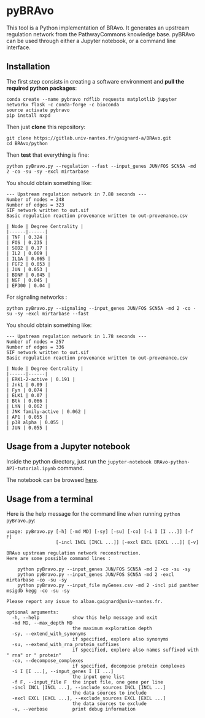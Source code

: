 # pyBRAvo 
This tool is a Python implementation of BRAvo. It generates an upstream regulation network from the PathwayCommons knowledge base. 
pyBRAvo can be used through either a Jupyter notebook, or a command line interface. 

## Installation  
The first step consists in creating a software environment and **pull the required python packages**:
```
conda create --name pybravo rdflib requests matplotlib jupyter networkx flask -c conda-forge -c bioconda
source activate pybravo
pip install nxpd
```
Then just **clone** this repository:
```
git clone https://gitlab.univ-nantes.fr/gaignard-a/BRAvo.git
cd BRAvo/python
```
Then **test** that everything is fine:
```
python pyBravo.py --regulation --fast --input_genes JUN/FOS SCN5A -md 2 -co -su -sy -excl mirtarbase
```
You should obtain something like:
```
--- Upstream regulation network in 7.88 seconds ---
Number of nodes = 248
Number of edges = 323
SIF network written to out.sif
Basic regulation reaction provenance written to out-provenance.csv

| Node | Degree Centrality |
|------|------|
| TNF | 0.324 | 
| FOS | 0.235 | 
| SOD2 | 0.17 | 
| IL2 | 0.069 | 
| IL1A | 0.065 | 
| FGF2 | 0.053 | 
| JUN | 0.053 | 
| BDNF | 0.045 | 
| NGF | 0.045 | 
| EP300 | 0.04 | 
```

For signaling networks :
```
python pyBravo.py --signaling --input_genes JUN/FOS SCN5A -md 2 -co -su -sy -excl mirtarbase --fast
```
You should obtain something like:
```
--- Upstream regulation network in 1.78 seconds ---
Number of nodes = 257
Number of edges = 336
SIF network written to out.sif
Basic regulation reaction provenance written to out-provenance.csv

| Node | Degree Centrality |
|------|------|
| ERK1-2-active | 0.191 |
| Jnk1 | 0.09 |
| Fyn | 0.074 |
| ELK1 | 0.07 |
| Btk | 0.066 |
| LYN | 0.062 |
| JNK family-active | 0.062 |
| AP1 | 0.055 |
| p38 alpha | 0.055 |
| JUN | 0.055 |
```
## Usage from a Jupyter notebook
Inside the python directory, just run the `jupyter-notebook BRAvo-python-API-tutorial.ipynb` command. 

The notebook can be browsed [here](https://gitlab.univ-nantes.fr/gaignard-a/BRAvo/blob/master/python/BRAvo-python-API-tutorial.ipynb). 

## Usage from a terminal 
Here is the help message for the command line when running `python pyBravo.py`:
```
usage: pyBravo.py [-h] [-md MD] [-sy] [-su] [-co] [-i I [I ...]] [-f F]
                  [-incl INCL [INCL ...]] [-excl EXCL [EXCL ...]] [-v]

BRAvo upstream regulation network reconstruction. 
Here are some possible command lines :
    
    python pyBravo.py --input_genes JUN/FOS SCN5A -md 2 -co -su -sy
    python pyBravo.py --input_genes JUN/FOS SCN5A -md 2 -excl mirtarbase -co -su -sy
    python pyBravo.py --input_file myGenes.csv -md 2 -incl pid panther msigdb kegg -co -su -sy
    
Please report any issue to alban.gaignard@univ-nantes.fr. 

optional arguments:
  -h, --help            show this help message and exit
  -md MD, --max_depth MD
                        the maximum exploration depth
  -sy, --extend_with_synonyms
                        if specified, explore also synonyms
  -su, --extend_with_rna_protein_suffixes
                        if specified, explore also names suffixed with " rna" or " protein"
  -co, --decompose_complexes
                        if specified, decompose protein complexes
  -i I [I ...], --input_genes I [I ...]
                        the input gene list
  -f F, --input_file F  the input file, one gene per line
  -incl INCL [INCL ...], --include_sources INCL [INCL ...]
                        the data sources to include
  -excl EXCL [EXCL ...], --exclude_sources EXCL [EXCL ...]
                        the data sources to exclude
  -v, --verbose         print debug information

```